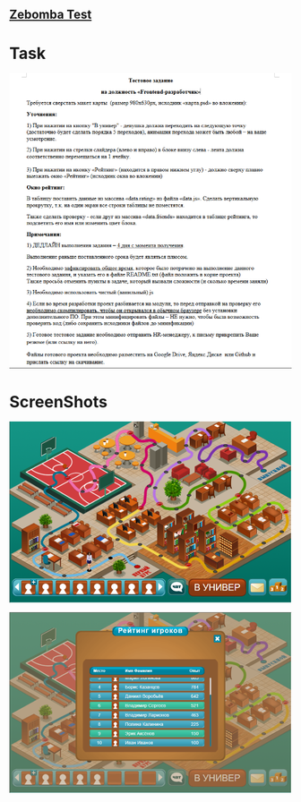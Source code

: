 ## <a href="[zebomba-testtask.netlify.app/](https://zebomba-testtask.netlify.app/)">Zebomba Test</a>

# Task

![zebomba-task](https://github.com/stpkkk/ZebombaTask/blob/main/images/task.png)

# ScreenShots

![zebomba-task](https://github.com/stpkkk/ZebombaTask/blob/main/images/screenshot-1.png)

![zebomba-task](https://github.com/stpkkk/ZebombaTask/blob/main/images/screenshot-2.png)
